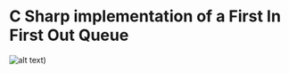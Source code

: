 # C Sharp implementation of a First In First Out Queue
![alt text](https://i.gyazo.com/9301b62ba3558ec5aada9d7332b750c7.png))
